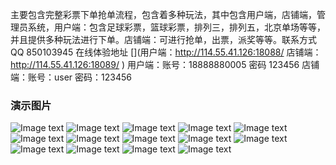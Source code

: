  主要包含完整彩票下单抢单流程，包含着多种玩法，其中包含用户端，店铺端，管理员系统，用户端：包含足球彩票，篮球彩票，排列三，排列五，北京单场等等，并且提供多种玩法进行下单。店铺端：可进行抢单，出票，派奖等等。联系方式QQ 850103945
在线体验地址 [](用户端：http://114.55.41.126:18088/ 店铺端：http://114.55.41.126:18089/ ) 用户端：账号：18888880005 密码 123456 店铺端：账号：user 密码：123456

### 演示图片
![Image text](https://github.com/xuqyh/lottery-h5-business/blob/master/README_files/1.jpg)
![Image text](https://github.com/xuqyh/lottery-h5-business/blob/master/README_files/2.jpg)
![Image text](https://github.com/xuqyh/lottery-h5-business/blob/master/README_files/3.jpg)
![Image text](https://github.com/xuqyh/lottery-h5-business/blob/master/README_files/4.jpg)
![Image text](https://github.com/xuqyh/lottery-h5-business/blob/master/README_files/5.jpg)
![Image text](https://github.com/xuqyh/lottery-h5-business/blob/master/README_files/6.jpg)
![Image text](https://github.com/xuqyh/lottery-h5-business/blob/master/README_files/7.jpg)
![Image text](https://github.com/xuqyh/lottery-h5-business/blob/master/README_files/8.jpg)
![Image text](https://github.com/xuqyh/lottery-h5-business/blob/master/README_files/9.jpg)
![Image text](https://github.com/xuqyh/lottery-h5-business/blob/master/README_files/10.jpg)
![Image text](https://github.com/xuqyh/lottery-h5-business/blob/master/README_files/11.jpg)
![Image text](https://github.com/xuqyh/lottery-h5-business/blob/master/README_files/12.jpg)
![Image text](https://github.com/xuqyh/lottery-h5-business/blob/master/README_files/13.jpg)
![Image text](https://github.com/xuqyh/lottery-h5-business/blob/master/README_files/14.jpg)

